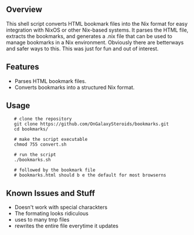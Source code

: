## Overview

This shell script converts HTML bookmark files into the Nix format for easy integration with NixOS or other Nix-based systems. It parses the HTML file, extracts the bookmarks, and generates a .nix file that can be used to manage bookmarks in a Nix environment. Obviously there are betterways and safer ways to this. This was just for fun and out of interest.

## Features

 - Parses HTML bookmark files.
 - Converts bookmarks into a structured Nix format.

## Usage

```shell
   # clone the repository
   git clone https://github.com/OnGalaxySteroids/bookmarks.git
   cd bookmarks/

   # make the script executable
   chmod 755 convert.sh

   # run the script
   ./bookmarks.sh

   # followed by the bookmark file
   # bookmarks.html should b e the default for most browserns
```

## Known Issues and Stuff

  - Doesn't work with special charackters
  - The formating looks ridiculous
  - uses to many tmp files
  - rewrites the entire file everytime it updates
